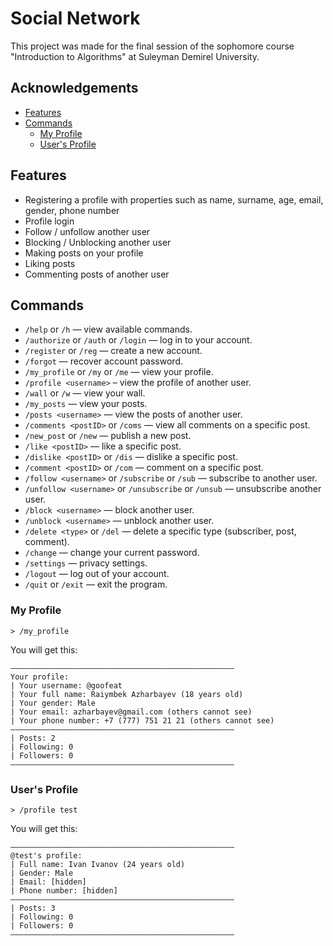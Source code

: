 
# Social Network

This project was made for the final session of the sophomore course "Introduction to Algorithms" at Suleyman Demirel University.


## Acknowledgements

- [Features](https://github.com/Goofeat/Social-Network#features)
- [Commands](https://github.com/Goofeat/Social-Network#commands)
    - [My Profile](https://github.com/Goofeat/Social-Network#users-profile)
    - [User's Profile](https://github.com/Goofeat/Social-Network#users-profile)


## Features

- Registering a profile with properties such as name, surname, age, email, gender, phone number
- Profile login
- Follow / unfollow another user
- Blocking / Unblocking another user
- Making posts on your profile
- Liking posts
- Commenting posts of another user

## Commands

- `/help` or `/h` — view available commands.
- `/authorize` or `/auth` or `/login` — log in to your account.
- `/register` or `/reg` — create a new account.
- `/forgot` — recover account password.
- `/my_profile` or `/my` or `/me` — view your profile.
- `/profile <username>` – view the profile of another user.
- `/wall` or `/w` — view your wall.
- `/my_posts` — view your posts.
- `/posts <username>` — view the posts of another user.
- `/comments <postID>` or `/coms` — view all comments on a specific post.
- `/new_post` or `/new` — publish a new post.
- `/like <postID>` — like a specific post.
- `/dislike <postID>` or `/dis` — dislike a specific post.
- `/comment <postID>` or `/com` — comment on a specific post.
- `/follow <username>` or `/subscribe` or `/sub` — subscribe to another user.
- `/unfollow <username>` or `/unsubscribe` or `/unsub` — unsubscribe another user.
- `/block <username>` — block another user.
- `/unblock <username>` — unblock another user.
- `/delete <type>` or `/del` — delete a specific type (subscriber, post, comment).
- `/change` — change your current password.
- `/settings` — privacy settings.
- `/logout` — log out of your account.
- `/quit` or `/exit` — exit the program.

### My Profile

`> /my_profile`

You will get this:
```
——————————————————————————————————————————————————
Your profile:
| Your username: @goofeat
| Your full name: Raiymbek Azharbayev (18 years old)
| Your gender: Male
| Your email: azharbayev@gmail.com (others cannot see)
| Your phone number: +7 (777) 751 21 21 (others cannot see)
——————————————————————————————————————————————————
| Posts: 2
| Following: 0
| Followers: 0
——————————————————————————————————————————————————
```

### User's Profile

`> /profile test`

You will get this:
```
——————————————————————————————————————————————————
@test's profile:
| Full name: Ivan Ivanov (24 years old)
| Gender: Male
| Email: [hidden]
| Phone number: [hidden]
——————————————————————————————————————————————————
| Posts: 3
| Following: 0
| Followers: 0
——————————————————————————————————————————————————
```
